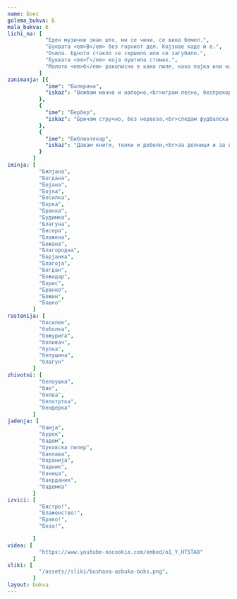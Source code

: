 ```yaml
---
name: Бокс
golema_bukva: Б
mala_bukva: б
lichi_na: [
            "Еден музички знак што, ми се чини, се вика бемол.",
            "Буквата <em>В</em> без горниот дел. Којзнае каде ѝ е.",
            "Очила. Едното стакло се скршило или се загубило.",
            "Буквата <em>Г</em> која пуштила стомак.",
            "Малото <em>б</em> ракописно е како пиле, како пајка или кокошка."
          ]
zanimanja: [{
            "ime": "Балерина",
            "iskaz": "Вежбам мачно и напорно,<br>играм лесно, беспрекорно."
          },
          {
            "ime": "Бербер",
            "iskaz": "Бричам стручно, без нервоза,<br>следам фудбалска прогноза."
          },
          {
            "ime": "Библиотекар",
            "iskaz": "Давам книги, тенки и дебели,<br>за делници и за во недели."
          }
        ]
iminja: [
          "Билјана",
          "Богдана",
          "Бојана",
          "Бојка",
          "Босилка",
          "Борка",
          "Бранка",
          "Будимка",
          "Благуна",
          "Бисера",
          "Блажена",
          "Божана",
          "Благородна",
          "Борјанка",
          "Благоја",
          "Богдан",
          "Божидар",
          "Борис",
          "Бранко",
          "Божин",
          "Бошко"
        ]
rastenija: [
          "босилек",
          "боболка",
          "божурига",
          "боливач",
          "булка",
          "белушина",
          "благун"
        ]
zhivotni: [
          "белоушка",
          "бик",
          "болва",
          "белотртка",
          "бендерка"
        ]
jadenja: [
          "бамја",
          "бурек",
          "бадем",
          "буковска пипер",
          "баклава",
          "боранија",
          "бадник",
          "баница",
          "бакрданик",
          "бадемка"
        ]
izvici: [
          "Бистро!",
          "Блаженство!",
          "Браво!",
          "Боза!",

        ]
videa: [
          "https://www.youtube-nocookie.com/embed/o1_Y_HT5TA8"
        ]
sliki: [
          "/assets//sliki/bushava-azbuka-boks.png",
        ]
layout: bukva
---
```


